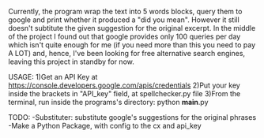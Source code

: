 Currently, the program wrap the text into 5 words blocks, query them to google and print whether it produced a "did you mean". However it still doesn't subtitute the given suggestion for the original excerpt. In the middle of the project I found out that google provides only 100 queries per day which isn't quite enough for me (if you need more than this you need to pay A LOT) and, hence, I've been looking for free alternative search engines, leaving this project in standby for now.

USAGE:
1)Get an API Key at https://console.developers.google.com/apis/credentials
2)Put your key inside the brackets  in "API_key" field, at spellchecker.py file
3)From the terminal, run inside the programs's directory: python __main__.py

TODO:
-Substituter: substitute google's suggestions for the original phrases
-Make a Python Package, with config to the cx and api_key